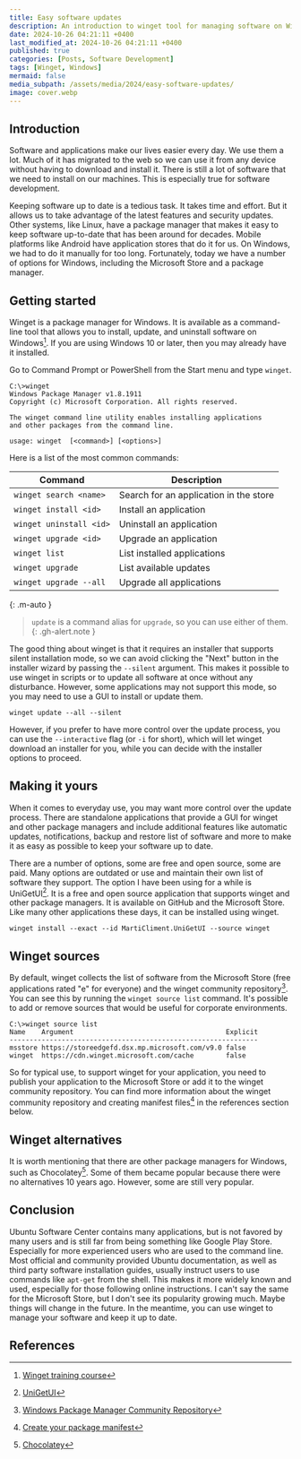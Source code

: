 ```yaml
---
title: Easy software updates
description: An introduction to winget tool for managing software on Windows computers.
date: 2024-10-26 04:21:11 +0400
last_modified_at: 2024-10-26 04:21:11 +0400
published: true
categories: [Posts, Software Development]
tags: [Winget, Windows]
mermaid: false
media_subpath: /assets/media/2024/easy-software-updates/
image: cover.webp
---
```


## Introduction
Software and applications make our lives easier every day. We use them a lot. Much of it has migrated to the web so we can use it from any device without having to download and install it. There is still a lot of software that we need to install on our machines. This is especially true for software development.

Keeping software up to date is a tedious task. It takes time and effort. But it allows us to take advantage of the latest features and security updates. Other systems, like Linux, have a package manager that makes it easy to keep software up-to-date that has been around for decades. Mobile platforms like Android have application stores that do it for us. On Windows, we had to do it manually for too long. Fortunately, today we have a number of options for Windows, including the Microsoft Store and a package manager.

## Getting started
Winget is a package manager for Windows. It is available as a command-line tool that allows you to install, update, and uninstall software on Windows[^WingetTrainingCourse]. If you are using Windows 10 or later, then you may already have it installed.

Go to Command Prompt or PowerShell from the Start menu and type `winget`.

```shell
C:\>winget
Windows Package Manager v1.8.1911
Copyright (c) Microsoft Corporation. All rights reserved.

The winget command line utility enables installing applications
and other packages from the command line.

usage: winget  [<command>] [<options>]
```

Here is a list of the most common commands:

| Command                 | Description                            |
| ----------------------- | -------------------------------------- |
| `winget search <name>`  | Search for an application in the store |
| `winget install <id>`   | Install an application                 |
| `winget uninstall <id>` | Uninstall an application               |
| `winget upgrade <id>`   | Upgrade an application                 |
| `winget list`           | List installed applications            |
| `winget upgrade`        | List available updates                 |
| `winget upgrade --all`  | Upgrade all applications               |
{: .m-auto }

> `update` is a command alias for `upgrade`, so you can use either of them.
{: .gh-alert.note }

The good thing about winget is that it requires an installer that supports silent installation mode, so we can avoid clicking the "Next" button in the installer wizard by passing the `--silent` argument. This makes it possible to use winget in scripts or to update all software at once without any disturbance. However, some applications may not support this mode, so you may need to use a GUI to install or update them.

```shell
winget update --all --silent
```

However, if you prefer to have more control over the update process, you can use the `--interactive` flag (or `-i` for short), which will let winget download an installer for you, while you can decide with the installer options to proceed.

## Making it yours
When it comes to everyday use, you may want more control over the update process. There are standalone applications that provide a GUI for winget and other package managers and include additional features like automatic updates, notifications, backup and restore list of software and more to make it as easy as possible to keep your software up to date.

There are a number of options, some are free and open source, some are paid. Many options are outdated or use and maintain their own list of software they support. The option I have been using for a while is UniGetUI[^UniGetUI]. It is a free and open source application that supports winget and other package managers. It is available on GitHub and the Microsoft Store. Like many other applications these days, it can be installed using winget.

```shell
winget install --exact --id MartiCliment.UniGetUI --source winget
```

## Winget sources
By default, winget collects the list of software from the Microsoft Store (free applications rated "e" for everyone) and the winget community repository[^WindowsPackageManagerCommunityRepository]. You can see this by running the `winget source list` command. It's possible to add or remove sources that would be useful for corporate environments.

```shell
C:\>winget source list
Name    Argument                                      Explicit
--------------------------------------------------------------
msstore https://storeedgefd.dsx.mp.microsoft.com/v9.0 false
winget  https://cdn.winget.microsoft.com/cache        false
```

So for typical use, to support winget for your application, you need to publish your application to the Microsoft Store or add it to the winget community repository. You can find more information about the winget community repository and creating manifest files[^CreateYourPackageManifest] in the references section below.

## Winget alternatives
It is worth mentioning that there are other package managers for Windows, such as Chocolatey[^Chocolatey]. Some of them became popular because there were no alternatives 10 years ago. However, some are still very popular.

## Conclusion
Ubuntu Software Center contains many applications, but is not favored by many users and is still far from being something like Google Play Store. Especially for more experienced users who are used to the command line. Most official and community provided Ubuntu documentation, as well as third party software installation guides, usually instruct users to use commands like `apt-get` from the shell. This makes it more widely known and used, especially for those following online instructions. I can't say the same for the Microsoft Store, but I don't see its popularity growing much. Maybe things will change in the future. In the meantime, you can use winget to manage your software and keep it up to date.

## References
[^UniGetUI]: [UniGetUI](https://github.com/marticliment/UniGetUI)
[^CreateYourPackageManifest]: [Create your package manifest](https://learn.microsoft.com/en-us/windows/package-manager/package/manifest?tabs=minschema%2Cversion-example)
[^WindowsPackageManagerCommunityRepository]: [Windows Package Manager Community Repository](https://github.com/microsoft/winget-pkgs)
[^WingetTrainingCourse]: [Winget training course](https://docs.microsoft.com/learn/modules/explore-windows-package-manager-tool/?WT.mc_id=AZ-MVP-5004737)
[^Chocolatey]: [Chocolatey](https://chocolatey.org/)
